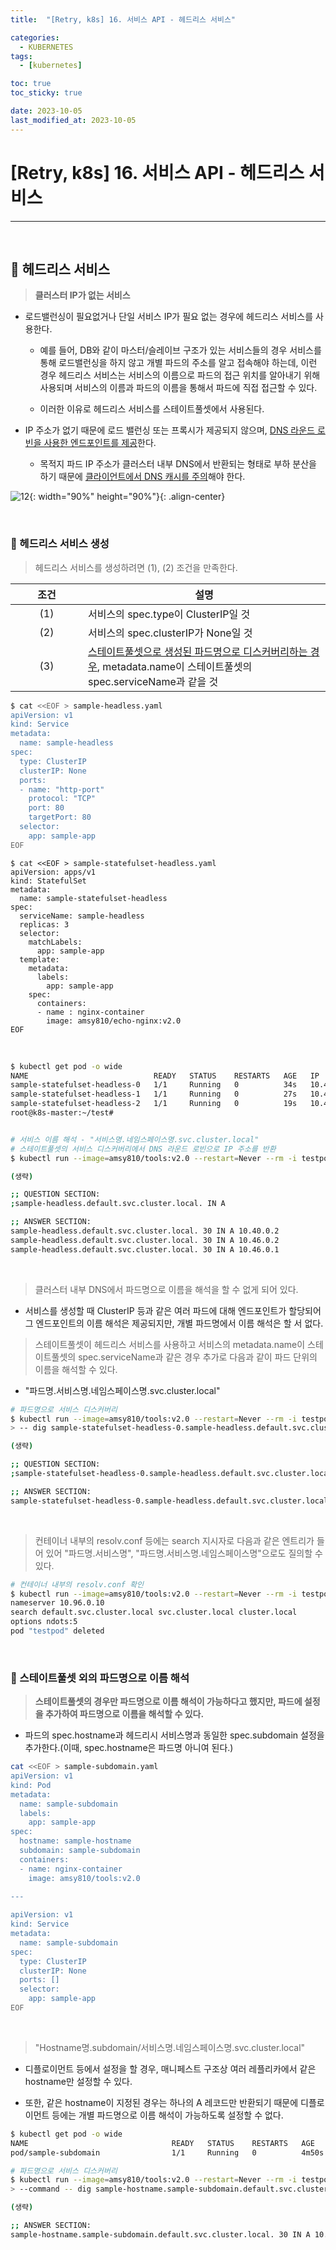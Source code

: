 ```yaml
---
title:  "[Retry, k8s] 16. 서비스 API - 헤드리스 서비스" 

categories:
  - KUBERNETES
tags:
  - [kubernetes]

toc: true
toc_sticky: true

date: 2023-10-05
last_modified_at: 2023-10-05
---
```

# [Retry, k8s] 16. 서비스 API - 헤드리스 서비스
---

<style>
table {
    font-size: 12pt;
}
table th:first-of-type {
    width: 5%;
}
table th:nth-of-type(2) {
    width: 15%;
}
table th:nth-of-type(3) {
    width: 50%;
}
table th:nth-of-type(4) {
    width: 30%;
}
</style>

<br>

## 🔔 헤드리스 서비스

> **클러스터 IP가 없는 서비스**


+ 로드밸런싱이 필요없거나 단일 서비스 IP가 필요 없는 경우에 헤드리스 서비스를 사용한다.

  + 예를 들어, DB와 같이 마스터/슬레이브 구조가 있는 서비스들의 경우 서비스를 통해 로드밸런싱을 하지 않고 개별 파드의 주소를 알고 접속해야 하는데, 이런 경우 헤드리스 서비스는 서비스의 이름으로 파드의 접근 위치를 알아내기 위해 사용되며 서비스의 이름과 파드의 이름을 통해서 파드에 직접 접근할 수 있다. 

  + 이러한 이유로 헤드리스 서비스를 스테이트풀셋에서 사용된다.


+ IP 주소가 없기 때문에 로드 밸런싱 또는 프록시가 제공되지 않으며, <u>DNS 라운드 로빈을 사용한 엔드포인트를 제공</u>한다. 

  + 목적지 파드 IP 주소가 클러스터 내부 DNS에서 반환되는 형태로 부하 분산을 하기 때문에 <u>클라이언트에서 DNS 캐시를 주의</u>해야 한다.


![12](https://user-images.githubusercontent.com/42735894/229305873-4ef39736-a38d-4409-af00-19241c53866d.png){: width="90%" height="90%"}{: .align-center}


<br>

### 📜 헤드리스 서비스 생성

> 헤드리스 서비스를 생성하려면 (1), (2) 조건을 만족한다.

|조건|설명|
|:---:|---|
|(1)|서비스의 spec.type이 ClusterIP일 것|
|(2)|서비스의 spec.clusterIP가 None일 것|
|(3)|<u>스테이트풀셋으로 생성된 파드명으로 디스커버리하는 경우</u>, metadata.name이 스테이트풀셋의 spec.serviceName과 같을 것|

```bash
$ cat <<EOF > sample-headless.yaml
apiVersion: v1
kind: Service
metadata:
  name: sample-headless
spec:
  type: ClusterIP
  clusterIP: None
  ports:
  - name: "http-port"
    protocol: "TCP"
    port: 80
    targetPort: 80
  selector:
    app: sample-app
EOF
```

```bach
$ cat <<EOF > sample-statefulset-headless.yaml
apiVersion: apps/v1
kind: StatefulSet
metadata:
  name: sample-statefulset-headless
spec:
  serviceName: sample-headless
  replicas: 3
  selector:
    matchLabels:
      app: sample-app
  template:
    metadata:
      labels:
        app: sample-app
    spec:
      containers:
      - name : nginx-container
        image: amsy810/echo-nginx:v2.0
EOF
```

<br>

```bash
$ kubectl get pod -o wide
NAME                            READY   STATUS    RESTARTS   AGE   IP          NODE         NOMINATED NODE   READINESS GATES
sample-statefulset-headless-0   1/1     Running   0          34s   10.46.0.1   k8s-node02   <none>           <none>
sample-statefulset-headless-1   1/1     Running   0          27s   10.40.0.2   k8s-node01   <none>           <none>
sample-statefulset-headless-2   1/1     Running   0          19s   10.46.0.2   k8s-node02   <none>           <none>
root@k8s-master:~/test#


# 서비스 이름 해석 - "서비스명.네임스페이스명.svc.cluster.local"
# 스테이트풀셋의 서비스 디스커버리에서 DNS 라운드 로빈으로 IP 주소를 반환
$ kubectl run --image=amsy810/tools:v2.0 --restart=Never --rm -i testpod --command -- dig sample-headless.default.svc.cluster.local

(생략)

;; QUESTION SECTION:
;sample-headless.default.svc.cluster.local. IN A

;; ANSWER SECTION:
sample-headless.default.svc.cluster.local. 30 IN A 10.40.0.2
sample-headless.default.svc.cluster.local. 30 IN A 10.46.0.2
sample-headless.default.svc.cluster.local. 30 IN A 10.46.0.1
```

<br>

> 클러스터 내부 DNS에서 파드명으로 이름을 해석을 할 수 없게 되어 있다.

+ 서비스를 생성할 때 ClusterIP 등과 같은 여러 파드에 대해 엔드포인트가 할당되어 그 엔드포인트의 이름 해석은 제공되지만, 개별 파드명에서 이름 해석은 할 서 없다.

> 스테이트풀셋이 헤드리스 서비스를 사용하고 서비스의 metadata.name이 스테이트풀셋의 spec.serviceName과 같은 경우 추가로 다음과 같이 파드 단위의 이름을 해석할 수 있다.

+ "파드명.서비스명.네임스페이스명.svc.cluster.local"


```bash
# 파드명으로 서비스 디스커버리
$ kubectl run --image=amsy810/tools:v2.0 --restart=Never --rm -i testpod --command \
> -- dig sample-statefulset-headless-0.sample-headless.default.svc.cluster.local

(생략)

;; QUESTION SECTION:
;sample-statefulset-headless-0.sample-headless.default.svc.cluster.local. IN A

;; ANSWER SECTION:
sample-statefulset-headless-0.sample-headless.default.svc.cluster.local. 30 IN A 10.46.0.1
```

<br>

> 컨테이너 내부의 resolv.conf 등에는 search 지시자로 다음과 같은 엔트리가 들어 있어 "파드명.서비스명", "파드명.서비스명.네임스페이스명"으로도 질의할 수 있다.

```bash
# 컨테이너 내부의 resolv.conf 확인
$ kubectl run --image=amsy810/tools:v2.0 --restart=Never --rm -i testpod --command -- cat /etc/resolv.conf
nameserver 10.96.0.10
search default.svc.cluster.local svc.cluster.local cluster.local
options ndots:5
pod "testpod" deleted
```

<br>

### 📜 스테이트풀셋 외의 파드명으로 이름 해석

> **스테이트풀셋의 경우만 파드명으로 이름 해석이 가능하다고 했지만, 파드에 설정을 추가하여 파드명으로 이름을 해석할 수 있다.**

+ 파드의 spec.hostname과 헤드리시 서비스명과 동일한 spec.subdomain 설정을 추가한다.(이때, spec.hostname은 파드명 아니여 된다.)

```bash
cat <<EOF > sample-subdomain.yaml
apiVersion: v1
kind: Pod
metadata:
  name: sample-subdomain
  labels:
    app: sample-app
spec:
  hostname: sample-hostname
  subdomain: sample-subdomain
  containers:
  - name: nginx-container
    image: amsy810/tools:v2.0
  
---

apiVersion: v1
kind: Service
metadata:
  name: sample-subdomain
spec:
  type: ClusterIP
  clusterIP: None
  ports: []
  selector:
    app: sample-app
EOF
```

<br>

> "Hostname명.subdomain/서비스명.네임스페이스명.svc.cluster.local"

+ 디플로이먼트 등에서 설정을 할 경우, 매니페스트 구조상 여러 레플리카에서 같은 hostname만 설정할 수 있다.

+ 또한, 같은 hostname이 지정된 경우는 하나의 A 레코드만 반환되기 때문에 디플로이먼트 등에는 개별 파드명으로 이름 해석이 가능하도록 설정할 수 없다.

```bash
$ kubectl get pod -o wide
NAME                                READY   STATUS    RESTARTS   AGE     IP          NODE         NOMINATED NODE   READINESS GATES
pod/sample-subdomain                1/1     Running   0          4m50s   10.40.0.3   k8s-node01   <none>           <none>

# 파드명으로 서비스 디스커버리
$ kubectl run --image=amsy810/tools:v2.0 --restart=Never --rm -i testpod \
> --command -- dig sample-hostname.sample-subdomain.default.svc.cluster.local

(생략)

;; ANSWER SECTION:
sample-hostname.sample-subdomain.default.svc.cluster.local. 30 IN A 10.40.0.3
```